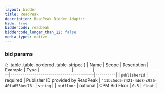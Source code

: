 ```yaml
---
layout: bidder
title: ReadPeak
description: ReadPeak Bidder Adaptor
hide: true
biddercode: readpeak
biddercode_longer_than_12: false
media_types: native
---
```


### bid params

{: .table .table-bordered .table-striped }
| Name          | Scope    | Description                       | Example                                  | Type     |
|---------------|----------|-----------------------------------|------------------------------------------|----------|
| `publisherId` | required | Publisher ID provided by ReadPeak | `'11bc5dd5-7421-4dd8-c926-40fa653bec76'` | `string` |
| `bidfloor`    | optional | CPM Bid Floor                     | `0.5`                                    | `float`  |

